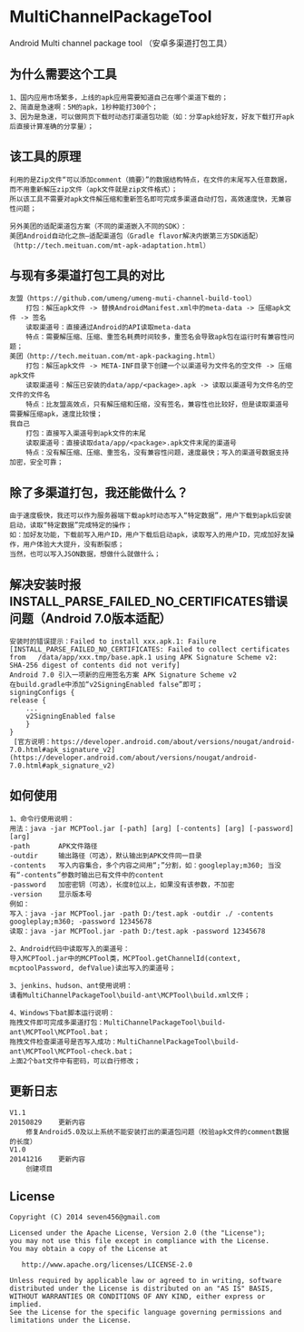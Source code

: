 # MultiChannelPackageTool
Android Multi channel package tool （安卓多渠道打包工具）

## 为什么需要这个工具
	1、国内应用市场繁多，上线的apk应用需要知道自己在哪个渠道下载的；
	2、简直是急速啊：5M的apk，1秒种能打300个；
	3、因为是急速，可以做网页下载时动态打渠道包功能（如：分享apk给好友，好友下载打开apk后直接计算准确的分享量）；

## 该工具的原理
	利用的是Zip文件“可以添加comment（摘要）”的数据结构特点，在文件的末尾写入任意数据，而不用重新解压zip文件（apk文件就是zip文件格式）；
	所以该工具不需要对apk文件解压缩和重新签名即可完成多渠道自动打包，高效速度快，无兼容性问题；
	
	另外美团的适配渠道包方案（不同的渠道嵌入不同的SDK）：
	美团Android自动化之旅—适配渠道包（Gradle flavor解决内嵌第三方SDK适配）（http://tech.meituan.com/mt-apk-adaptation.html）

## 与现有多渠道打包工具的对比
	友盟（https://github.com/umeng/umeng-muti-channel-build-tool）
		打包：解压apk文件 -> 替换AndroidManifest.xml中的meta-data -> 压缩apk文件 -> 签名
		读取渠道号：直接通过Android的API读取meta-data
		特点：需要解压缩、压缩、重签名耗费时间较多，重签名会导致apk包在运行时有兼容性问题；
	美团（http://tech.meituan.com/mt-apk-packaging.html）
		打包：解压apk文件 -> META-INF目录下创建一个以渠道号为文件名的空文件 -> 压缩apk文件
		读取渠道号：解压已安装的data/app/<package>.apk -> 读取以渠道号为文件名的空文件的文件名
		特点：比友盟高效点，只有解压缩和压缩，没有签名，兼容性也比较好，但是读取渠道号需要解压缩apk，速度比较慢；
	我自己
		打包：直接写入渠道号到apk文件的末尾
		读取渠道号：直接读取data/app/<package>.apk文件末尾的渠道号
		特点：没有解压缩、压缩、重签名，没有兼容性问题，速度最快；写入的渠道号数据支持加密，安全可靠；

## 除了多渠道打包，我还能做什么？
	由于速度极快，我还可以作为服务器端下载apk时动态写入“特定数据”，用户下载到apk后安装启动，读取“特定数据”完成特定的操作；
	如：加好友功能，下载前写入用户ID，用户下载后启动apk，读取写入的用户ID，完成加好友操作，用户体验大大提升，没有断裂感；
	当然，也可以写入JSON数据，想做什么就做什么；
	
## 解决安装时报INSTALL_PARSE_FAILED_NO_CERTIFICATES错误问题（Android 7.0版本适配）
	安装时的错误提示：Failed to install xxx.apk.1: Failure [INSTALL_PARSE_FAILED_NO_CERTIFICATES: Failed to collect certificates from   /data/app/xxx.tmp/base.apk.1 using APK Signature Scheme v2: SHA-256 digest of contents did not verify]
	Android 7.0 引入一项新的应用签名方案 APK Signature Scheme v2
	在build.gradle中添加“v2SigningEnabled false”即可；
	signingConfigs {
	release {
		...
		v2SigningEnabled false
		}
	}
	 [官方说明：https://developer.android.com/about/versions/nougat/android-7.0.html#apk_signature_v2](https://developer.android.com/about/versions/nougat/android-7.0.html#apk_signature_v2)

## 如何使用
	1、命令行使用说明：
	用法：java -jar MCPTool.jar [-path] [arg] [-contents] [arg] [-password] [arg]
	-path		APK文件路径
	-outdir		输出路径（可选），默认输出到APK文件同一目录
	-contents	写入内容集合，多个内容之间用“;”分割，如：googleplay;m360; 当没有“-contents”参数时输出已有文件中的content
	-password	加密密钥（可选），长度8位以上，如果没有该参数，不加密
	-version	显示版本号
	例如：
	写入：java -jar MCPTool.jar -path D:/test.apk -outdir ./ -contents googleplay;m360; -password 12345678
	读取：java -jar MCPTool.jar -path D:/test.apk -password 12345678
	
	2、Android代码中读取写入的渠道号：
	导入MCPTool.jar中的MCPTool类，MCPTool.getChannelId(context, mcptoolPassword, defValue)读出写入的渠道号；
	
	3、jenkins、hudson、ant使用说明：
	请看MultiChannelPackageTool\build-ant\MCPTool\build.xml文件；
	
	4、Windows下bat脚本运行说明：
	拖拽文件即可完成多渠道打包：MultiChannelPackageTool\build-ant\MCPTool\MCPTool.bat；
	拖拽文件检查渠道号是否写入成功：MultiChannelPackageTool\build-ant\MCPTool\MCPTool-check.bat；
	上面2个bat文件中有密码，可以自行修改；

## 更新日志
	V1.1
	20150829	更新内容
		修复Android5.0及以上系统不能安装打出的渠道包问题（校验apk文件的comment数据的长度）
	V1.0
	20141216	更新内容
		创建项目

## License

    Copyright (C) 2014 seven456@gmail.com
    
    Licensed under the Apache License, Version 2.0 (the "License");
    you may not use this file except in compliance with the License.
    You may obtain a copy of the License at
    
       http://www.apache.org/licenses/LICENSE-2.0
    
    Unless required by applicable law or agreed to in writing, software
    distributed under the License is distributed on an "AS IS" BASIS,
    WITHOUT WARRANTIES OR CONDITIONS OF ANY KIND, either express or implied.
    See the License for the specific language governing permissions and
    limitations under the License.
